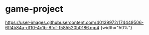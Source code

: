 # game-project

https://user-images.githubusercontent.com/40139972/174449506-6ff4b84a-df10-4c1b-8fcf-f585520b0186.mp4 {width="50%"} 


